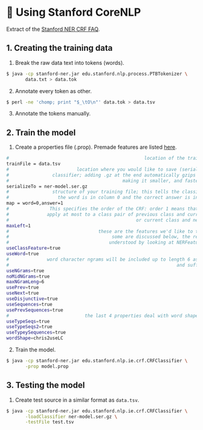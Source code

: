 # 📙 Using Stanford CoreNLP

Extract of the [Stanford NER CRF FAQ](https://nlp.stanford.edu/software/crf-faq.html#a).

## 1. Creating the training data

1. Break the raw data text into tokens (words).
```bash
$ java -cp stanford-ner.jar edu.stanford.nlp.process.PTBTokenizer \
       data.txt > data.tok
```

2. Annotate every token as other.
```bash
$ perl -ne 'chomp; print "$_\tO\n"' data.tok > data.tsv
```

3. Annotate the tokens manually.

## 2. Train the model

1. Create a properties file (.prop). Premade features are listed [here](https://nlp.stanford.edu/nlp/javadoc/javanlp/edu/stanford/nlp/ie/NERFeatureFactory.html).
```bash
#                                                  location of the training file
trainFile = data.tsv
#                         location where you would like to save (serialize) your
#                classifier; adding .gz at the end automatically gzips the file,
#                                          making it smaller, and faster to load
serializeTo = ner-model.ser.gz
#                structure of your training file; this tells the classifier that
#                  the word is in column 0 and the correct answer is in column 1
map = word=0,answer=1
#               This specifies the order of the CRF: order 1 means that features
#              apply at most to a class pair of previous class and current class
#                                               or current class and next class.
maxLeft=1
#                                 these are the features we'd like to train with
#                                      some are discussed below, the rest can be
#                                     understood by looking at NERFeatureFactory
useClassFeature=true
useWord=true
#              word character ngrams will be included up to length 6 as prefixes
#                                                              and suffixes only
useNGrams=true
noMidNGrams=true
maxNGramLeng=6
usePrev=true
useNext=true
useDisjunctive=true
useSequences=true
usePrevSequences=true
#                            the last 4 properties deal with word shape features
useTypeSeqs=true
useTypeSeqs2=true
useTypeySequences=true
wordShape=chris2useLC
```

2. Train the model.
```bash
$ java -cp stanford-ner.jar edu.stanford.nlp.ie.crf.CRFClassifier \
       -prop model.prop
```

## 3. Testing the model

1. Create test source in a similar format as `data.tsv`.
```bash
$ java -cp stanford-ner.jar edu.stanford.nlp.ie.crf.CRFClassifier \
       -loadClassifier ner-model.ser.gz \
       -testFile test.tsv
```

